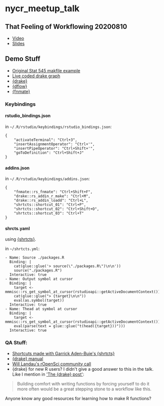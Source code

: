 # nycr_meetup_talk

## That Feeling of Workflowing 20200810

  * [Video](https://www.youtube.com/watch?v=jU1Zv21GvT4)
  * [Slides](https://docs.google.com/presentation/d/18tEfBymtD50g3gTM2s2hfdRaoJTXRSohRSJxHb-FgU4/edit?usp=sharing)
  
## Demo Stuff

* [Original Stat 545 makfile example](https://stat545.com/automating-pipeline.html#the-final-makefile)
* [Live coded drake graph](https://github.com/MilesMcBain/nycr_meetup_talk_code)
* [{drake}](https://github.com/ropensci/drake)
* [{dflow}](https://github.com/milesmcbain/dflow)
* [{fnmate}](https://github.com/milesmcbain/fnmate)

### Keybindings

#### rstudio_bindings.json

in `~/.R/rstudio/keybindings/rstudio_bindings.json`:

```
{
    "activateTerminal": "Ctrl+3",
    "insertAssignmentOperator": "Ctrl+'",
    "insertPipeOperator": "Ctrl+Shift+'",
    "goToDefinition": "Ctrl+Shift+J"
}

```

#### addins.json

in `~/.R/rstudio/keybindings/addins.json`:

```
{
    "fnmate::rs_fnmate": "Ctrl+Shift+F",
    "drake::rs_addin_r_make": "Ctrl+M",
    "drake::rs_addin_loadd": "Ctrl+L",
    "shrtcts::shortcut_01": "Ctrl+P",
    "shrtcts::shortcut_02": "Ctrl+Shift+O",
    "shrtcts::shortcut_03": "Ctrl+T"
}
```

#### shrcts.yaml

using [{shrtcts}](https://github.com/gadenbuie/shrtcts).

in `~/shrtcts.yml`:

```
- Name: Source ./packages.R
  Binding: |
    cat(glue::glue('> source(\"./packages.R\")\n\n'))
    source("./packages.R")
  Interactive: true
- Name: Output symbol at cursor
  Binding: |
    target <- mmmisc::rs_get_symbol_at_cursor(rstudioapi::getActiveDocumentContext())
    cat(glue::glue("> {target}\n\n"))
    eval(as.symbol(target))
  Interactive: true
- Name: Thead at symbol at cursor
  Binding: |
    target <- mmmisc::rs_get_symbol_at_cursor(rstudioapi::getActiveDocumentContext())
    eval(parse(text = glue::glue("t(head({target}))")))
  Interactive: true

```

### QA Stuff:

* [Shortcuts made with Garrick Aden-Buie's {shrtcts}](https://github.com/gadenbuie/shrtcts)
* [{drake} manual](https://books.ropensci.org/drake/)
* [Will Landau's rOpenSci community call](https://ropensci.org/commcalls/2019-09-24/)
* {drake} for new R users? I didn't give a good answer to this in the talk. Like I mention in ['The {drake} post'](https://milesmcbain.xyz/the-drake-post/):

> Building comfort with writing functions by forcing yourself to do it more often would be a great stepping stone to a workflow like this.

Anyone know any good resources for learning how to make R functions?

